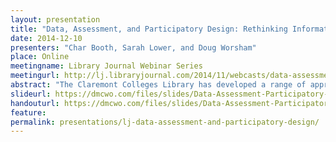 ```yaml
---
layout: presentation
title: "Data, Assessment, and Participatory Design: Rethinking Information Literacy, Spaces, and Services in Two Academic Libraries"
date: 2014-12-10
presenters: "Char Booth, Sarah Lower, and Doug Worsham"
place: Online
meetingname: Library Journal Webinar Series
meetingurl: http://lj.libraryjournal.com/2014/11/webcasts/data-assessment-and-participatory-design-rethinking-information-literacy-spaces-and-services-in-two-academic-libraries/
abstract: "The Claremont Colleges Library has developed a range of approaches to holistically evaluating information literacy (IL) learning and perceptions among students and faculty, as well as strategically identifying the best points of IL intervention across the complex curriculum of the seven Claremont Colleges. Char Booth and Sarah Lower consider approaches to applying teaching and learning-related data to improve pedagogy, enhance program effectiveness, and compellingly demonstrate the impact of librarian collaboration on student performance. UCLA Library’s Inquiry Labs leveraged library public service statistics, data from campus partners, and participatory design to develop new spaces and services. Doug Worsham suggests strategies and provide tips to encourage a culture of engagement and continual improvement."
slideurl: https://dmcwo.com/files/slides/Data-Assessment-Participatory-Design-slides.pdf
handouturl: https://dmcwo.com/files/slides/Data-Assessment-Participatory-Design-handout.pdf
feature: 
permalink: presentations/lj-data-assessment-and-participatory-design/
---
```

